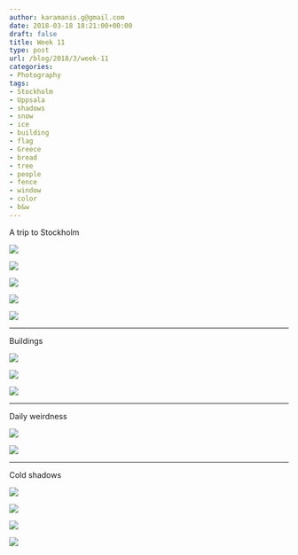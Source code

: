 ```yaml
---
author: karamanis.g@gmail.com
date: 2018-03-18 18:21:00+00:00
draft: false
title: Week 11
type: post
url: /blog/2018/3/week-11
categories:
- Photography
tags:
- Stockholm
- Uppsala
- shadows
- snow
- ice
- building
- flag
- Greece
- bread
- tree
- people
- fence
- window
- color
- b&w
---
```


A trip to Stockholm



  
   ![](https://images.squarespace-cdn.com/content/v1/4f3f61bae4b063b909445965/1521393987230-PP1IB64YM6Q68GG10G8M/ke17ZwdGBToddI8pDm48kNu93_l1Rc0JoXikXAEKHf17gQa3H78H3Y0txjaiv_0fDoOvxcdMmMKkDsyUqMSsMWxHk725yiiHCCLfrh8O1z5QHyNOqBUUEtDDsRWrJLTmDJyaVitQ06bkWUY0OMxkmN-bdz7wg8la12Me-ub45vBE5029s6uMXtkNCzVgxK8m/IMG_4797.jpg?format=original)

  

  
   ![](https://images.squarespace-cdn.com/content/v1/4f3f61bae4b063b909445965/1521393989102-VSZ3GHO97RTPWCAHLRHT/ke17ZwdGBToddI8pDm48kLSERMgCVymnItqhne5EfYV7gQa3H78H3Y0txjaiv_0fDoOvxcdMmMKkDsyUqMSsMWxHk725yiiHCCLfrh8O1z5QHyNOqBUUEtDDsRWrJLTmMCg6RGY8TrcVSOIk4QoDPnvjthEs8TAhVmYN7i_-QaEW7L_Q40KNxq4S2FLq3V0y/IMG_4801.jpg?format=original)

  

  
   ![](https://images.squarespace-cdn.com/content/v1/4f3f61bae4b063b909445965/1521393990873-PNNDQDHRR0SXSWXM57Z7/ke17ZwdGBToddI8pDm48kF9aEDQaTpZHfWEO2zppK7Z7gQa3H78H3Y0txjaiv_0fDoOvxcdMmMKkDsyUqMSsMWxHk725yiiHCCLfrh8O1z5QPOohDIaIeljMHgDF5CVlOqpeNLcJ80NK65_fV7S1UX7HUUwySjcPdRBGehEKrDf5zebfiuf9u6oCHzr2lsfYZD7bBzAwq_2wCJyqgJebgg/IMG_4802.jpg?format=original)

  

  
   ![](https://images.squarespace-cdn.com/content/v1/4f3f61bae4b063b909445965/1521393989221-09AFU5V1XDG3OBIOSM6O/ke17ZwdGBToddI8pDm48kF2uiKlfX646oCrDYppINH17gQa3H78H3Y0txjaiv_0fDoOvxcdMmMKkDsyUqMSsMWxHk725yiiHCCLfrh8O1z5QPOohDIaIeljMHgDF5CVlOqpeNLcJ80NK65_fV7S1UessvHKFAMVwUedc1PkIEnS44f9ifAjbc-MdcWJKfjjfcomz19-brHpUIhE0EA2opw/IMG_4800.jpg?format=original)

  

  
   ![](https://images.squarespace-cdn.com/content/v1/4f3f61bae4b063b909445965/1521393986534-9CR0S8CVQJKR7DL7F6AV/ke17ZwdGBToddI8pDm48kF9aEDQaTpZHfWEO2zppK7Z7gQa3H78H3Y0txjaiv_0fDoOvxcdMmMKkDsyUqMSsMWxHk725yiiHCCLfrh8O1z5QPOohDIaIeljMHgDF5CVlOqpeNLcJ80NK65_fV7S1UX7HUUwySjcPdRBGehEKrDf5zebfiuf9u6oCHzr2lsfYZD7bBzAwq_2wCJyqgJebgg/IMG_4795.jpg?format=original)

  



* * *

Buildings



  
   ![](https://images.squarespace-cdn.com/content/v1/4f3f61bae4b063b909445965/1521394093538-KPXCU2ZGA8PFOYEPW26A/ke17ZwdGBToddI8pDm48kF9aEDQaTpZHfWEO2zppK7Z7gQa3H78H3Y0txjaiv_0fDoOvxcdMmMKkDsyUqMSsMWxHk725yiiHCCLfrh8O1z5QPOohDIaIeljMHgDF5CVlOqpeNLcJ80NK65_fV7S1UX7HUUwySjcPdRBGehEKrDf5zebfiuf9u6oCHzr2lsfYZD7bBzAwq_2wCJyqgJebgg/IMG_4794.jpg?format=original)

  

  
   ![](https://images.squarespace-cdn.com/content/v1/4f3f61bae4b063b909445965/1521394095838-IOQH605HWVLKEU9U20U0/ke17ZwdGBToddI8pDm48kF9aEDQaTpZHfWEO2zppK7Z7gQa3H78H3Y0txjaiv_0fDoOvxcdMmMKkDsyUqMSsMWxHk725yiiHCCLfrh8O1z5QPOohDIaIeljMHgDF5CVlOqpeNLcJ80NK65_fV7S1UX7HUUwySjcPdRBGehEKrDf5zebfiuf9u6oCHzr2lsfYZD7bBzAwq_2wCJyqgJebgg/IMG_4865.jpg?format=original)

  

  
   ![](https://images.squarespace-cdn.com/content/v1/4f3f61bae4b063b909445965/1521394094345-HMWIDW2FX7RZJSJLNTDB/ke17ZwdGBToddI8pDm48kF9aEDQaTpZHfWEO2zppK7Z7gQa3H78H3Y0txjaiv_0fDoOvxcdMmMKkDsyUqMSsMWxHk725yiiHCCLfrh8O1z5QPOohDIaIeljMHgDF5CVlOqpeNLcJ80NK65_fV7S1UX7HUUwySjcPdRBGehEKrDf5zebfiuf9u6oCHzr2lsfYZD7bBzAwq_2wCJyqgJebgg/IMG_4808.jpg?format=original)

  



* * *

Daily weirdness



  
   ![](https://images.squarespace-cdn.com/content/v1/4f3f61bae4b063b909445965/1521394141360-3D6TN75VKS5D74KGMLJX/ke17ZwdGBToddI8pDm48kLSERMgCVymnItqhne5EfYV7gQa3H78H3Y0txjaiv_0fDoOvxcdMmMKkDsyUqMSsMWxHk725yiiHCCLfrh8O1z5QHyNOqBUUEtDDsRWrJLTmMCg6RGY8TrcVSOIk4QoDPnvjthEs8TAhVmYN7i_-QaEW7L_Q40KNxq4S2FLq3V0y/IMG_4866.jpg?format=original)

  

  
   ![](https://images.squarespace-cdn.com/content/v1/4f3f61bae4b063b909445965/1521394143331-6YXZXOENLCIVE334ZEQG/ke17ZwdGBToddI8pDm48kF9aEDQaTpZHfWEO2zppK7Z7gQa3H78H3Y0txjaiv_0fDoOvxcdMmMKkDsyUqMSsMWxHk725yiiHCCLfrh8O1z5QPOohDIaIeljMHgDF5CVlOqpeNLcJ80NK65_fV7S1UX7HUUwySjcPdRBGehEKrDf5zebfiuf9u6oCHzr2lsfYZD7bBzAwq_2wCJyqgJebgg/IMG_4892.jpg?format=original)

  



* * *

Cold shadows



  
   ![](https://images.squarespace-cdn.com/content/v1/4f3f61bae4b063b909445965/1521394225799-BHVMHI9L23PNVTQ1BAML/ke17ZwdGBToddI8pDm48kF9aEDQaTpZHfWEO2zppK7Z7gQa3H78H3Y0txjaiv_0fDoOvxcdMmMKkDsyUqMSsMWxHk725yiiHCCLfrh8O1z5QPOohDIaIeljMHgDF5CVlOqpeNLcJ80NK65_fV7S1UX7HUUwySjcPdRBGehEKrDf5zebfiuf9u6oCHzr2lsfYZD7bBzAwq_2wCJyqgJebgg/IMG_4859.jpg?format=original)

  

  
   ![](https://images.squarespace-cdn.com/content/v1/4f3f61bae4b063b909445965/1521394228358-Y9WIC63A7PJ24WUPG7H0/ke17ZwdGBToddI8pDm48kLSERMgCVymnItqhne5EfYV7gQa3H78H3Y0txjaiv_0fDoOvxcdMmMKkDsyUqMSsMWxHk725yiiHCCLfrh8O1z5QHyNOqBUUEtDDsRWrJLTmMCg6RGY8TrcVSOIk4QoDPnvjthEs8TAhVmYN7i_-QaEW7L_Q40KNxq4S2FLq3V0y/IMG_4862.jpg?format=original)

  

  
   ![](https://images.squarespace-cdn.com/content/v1/4f3f61bae4b063b909445965/1521394225920-GXT6GY7LC1BT26QVV1GK/ke17ZwdGBToddI8pDm48kLSERMgCVymnItqhne5EfYV7gQa3H78H3Y0txjaiv_0fDoOvxcdMmMKkDsyUqMSsMWxHk725yiiHCCLfrh8O1z5QHyNOqBUUEtDDsRWrJLTmMCg6RGY8TrcVSOIk4QoDPnvjthEs8TAhVmYN7i_-QaEW7L_Q40KNxq4S2FLq3V0y/IMG_4861.jpg?format=original)

  

  
   ![](https://images.squarespace-cdn.com/content/v1/4f3f61bae4b063b909445965/1521394228360-K6S9UWGFOJ696NC1NQ22/ke17ZwdGBToddI8pDm48kLSERMgCVymnItqhne5EfYV7gQa3H78H3Y0txjaiv_0fDoOvxcdMmMKkDsyUqMSsMWxHk725yiiHCCLfrh8O1z5QHyNOqBUUEtDDsRWrJLTmMCg6RGY8TrcVSOIk4QoDPnvjthEs8TAhVmYN7i_-QaEW7L_Q40KNxq4S2FLq3V0y/IMG_4889.jpg?format=original)

  


